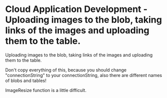 # Cloud Application Development - Uploading images to the blob, taking links of the images and uploading them to the table.

Uploading images to the blob, taking links of the images and uploading them to the table.

Don't copy everything of this, because you should change "connectionString" to your connectionString, also there are different names of blobs and tables!

ImageResize function is a little difficult.
